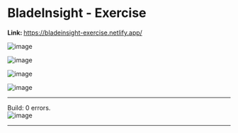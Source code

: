 # BladeInsight - Exercise

<b>Link: </b> https://bladeinsight-exercise.netlify.app/

![image](https://user-images.githubusercontent.com/79454375/186249890-fb3cc159-ebac-4191-b12f-9d69d6ae27c1.png)

![image](https://user-images.githubusercontent.com/79454375/186249483-dc6375ab-24e0-4016-a33b-b571ebde770c.png)

![image](https://user-images.githubusercontent.com/79454375/186212172-7eac0cc4-9ebb-4872-a163-8ff338140a4b.png)

![image](https://user-images.githubusercontent.com/79454375/186249399-6c715617-a8e7-4b4f-bd4c-504f19738bde.png)

<hr>

Build: 0 errors.
<br/>
![image](https://user-images.githubusercontent.com/79454375/186438436-59bf2e84-7d8d-42a3-bb6e-31b192e6bd35.png)

<hr>
